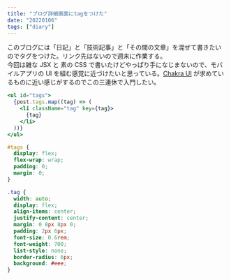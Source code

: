 ```yaml
---
title: "ブログ詳細画面にtagをつけた"
date: "20220106"
tags: ["diary"]
---
```


このブログには「日記」と「技術記事」と「その間の文章」を混ぜて書きたいのでタグをつけた。リンク先はないので週末に作業する。  
今回は雑な JSX と 素の CSS で書いたけどやっぱり手になじまないので、モバイルアプリの UI を組む感覚に近づけたいと思っている。[Chakra UI](https://chakra-ui.com/) が求めているものに近い感じがするのでこの三連休で入門したい。

```jsx
<ul id="tags">
  {post.tags.map((tag) => (
    <li className="tag" key={tag}>
      {tag}
    </li>
  ))}
</ul>
```

```css
#tags {
  display: flex;
  flex-wrap: wrap;
  padding: 0;
  margin: 0;
}

.tag {
  width: auto;
  display: flex;
  align-items: center;
  justify-content: center;
  margin: 0 8px 8px 0;
  padding: 2px 6px;
  font-size: 0.6rem;
  font-weight: 700;
  list-style: none;
  border-radius: 6px;
  background: #eee;
}
```
